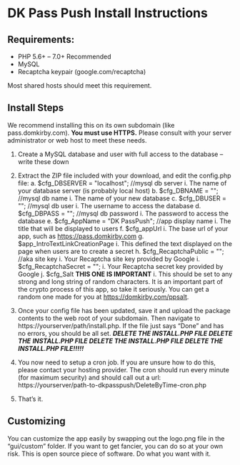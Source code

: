 # DK Pass Push Install Instructions

## Requirements:

- PHP 5.6+ – 7.0+ Recommended
- MySQL
- Recaptcha keypair (google.com/recaptcha)

Most shared hosts should meet this requirement.

## Install Steps

We recommend installing this on its own subdomain (like pass.domkirby.com). **You must use HTTPS.**
Please consult with your server administrator or web host to meet these needs.

1. Create a MySQL database and user with full access to the database – write these down
2. Extract the ZIP file included with your download, and edit the config.php file:
    a. $cfg_DBSERVER = "localhost"; //mysql db server
       i. The name of your database server (is probably local host)
    b. $cfg_DBNAME = ""; //mysql db name
       i. The name of your new database
    c. $cfg_DBUSER = ""; //mysql db user
       i. The username to access the database
    d. $cfg_DBPASS = ""; //mysql db password
       i. The password to access the database
    e. $cfg_AppName = "DK PassPush"; //app display name
       i. The title that will be displayed to users
    f. $cfg_appUrl
       i. The base url of your app, such as https://pass.domkirby.com
    g. $app_IntroTextLinkCreationPage
       i. This defined the text displayed on the page when users are to create a secret
    h. $cfg_RecaptchaPublic = ""; //aka site key
       i. Your Recaptcha site key provided by Google
    i. $cfg_RecaptchaSecret = "";
       i. Your Recaptcha secret key provided by Google
    j. $cfg_Salt **THIS ONE IS IMPORTANT**
       i. This should be set to any strong and long string of random characters. It is an
          important part of the crypto process of this app, so take it seriously. You can get
          a random one made for you at https://domkirby.com/ppsalt.
3. Once your config file has been updated, save it and upload the package contents to the web
    root of your subdomain. Then navigate to https://yourserver/path/install.php. If the file just
    says “Done” and has no errors, you should be all set. **_DELETE THE INSTALL.PHP FILE DELETE THE_**
    **_INSTALL.PHP FILE DELETE THE INSTALL.PHP FILE DELETE THE INSTALL.PHP FILE!!!!!_**


4. You now need to setup a cron job. If you are unsure how to do this, please contact your hosting
    provider. The cron should run every minute (for maximum security) and should call out a url:
    https://yourserver/path-to-dkpasspush/DeleteByTime-cron.php
5. That’s it.

## Customizing

You can customize the app easily by swapping out the logo.png file in the “gui/custom” folder. If you
want to get fancier, you can do so at your own risk. This is open source piece of software. Do what you
want with it.


